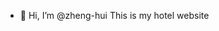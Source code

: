 - 👋 Hi, I’m @zheng-hui
This is my hotel website 

<!---
zheng-hui/zheng-hui is a ✨ special ✨ repository because its `README.md` (this file) appears on your GitHub profile.
You can click the Preview link to take a look at your changes.
--->
